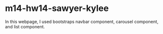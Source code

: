# m14-hw14-sawyer-kylee

In this webpage, I used bootstraps navbar component, carousel component, and list component.